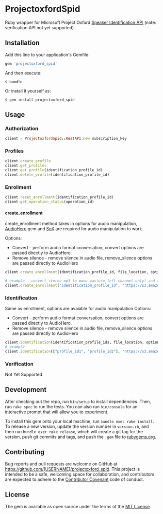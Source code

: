 # ProjectoxfordSpid

Ruby wrapper for Microsoft Project Oxford [Speaker Identification API](https://dev.projectoxford.ai/docs/services/563309b6778daf02acc0a508/operations/5645c3271984551c84ec6797) (note: verification API not yet supported)

## Installation

Add this line to your application's Gemfile:

```ruby
gem 'projectoxford_spid'
```

And then execute:

    $ bundle

Or install it yourself as:

    $ gem install projectoxford_spid

## Usage

### Authorization
```ruby
client = ProjectoxfordSpid::RestAPI.new subscription_key
```

### Profiles
```ruby
client.create_profile
client.get_profiles
client.get_profile(identification_profile_id)
client.delete_profile(identification_profile_id)
```

### Enrollment
```ruby
client.reset_enrollment(identification_profile_id)
client.get_operation_status(operation_id)
```

#### create_enrollment
create_enrollment method takes in options for audio manipulation, [AudioHero](https://github.com/litenup/audio_hero) gem and [SoX](http://sox.sourceforge.net/) are required for audio manipulation to work.

Options:
* Convert - perform audio format conversation, convert options are passed directly to AudioHero.
* Remove silence - remove silence in audio file, remove_silence options are passed directly to AudioHero

```ruby
client.create_enrollment(identification_profile_id, file_location, options)

# example - convert stereo mp3 to mono wav(use left channel only) and remove silence before sending it to Microsoft API.
client.create_enrollment("identification_profile_id", "https://s3.amazonaws.com/recording.mp3", {convert: {channel: "left", gc: "true"}, remove_silence: {input_format: "wav", gc: "true"}})
```

### Identification
Same as enrollment, options are avaiable for audio manipulation
Options:
* Convert - perform audio format conversation, convert options are passed directly to AudioHero.
* Remove silence - remove silence in audio file, remove_silence options are passed directly to AudioHero

```ruby
client.identification(identification_profile_ids, file_location, options={})
# example
client.identification(["profile_id1", "profile_id2"], "https://s3.amazonaws.com/recording.mp3", {convert: {channel: "left", gc: "true", default: "true"}, remove_silence: {input_format: "wav", gc: "true"}})
```

### Verification
Not Yet Supported

## Development

After checking out the repo, run `bin/setup` to install dependencies. Then, run `rake spec` to run the tests. You can also run `bin/console` for an interactive prompt that will allow you to experiment.

To install this gem onto your local machine, run `bundle exec rake install`. To release a new version, update the version number in `version.rb`, and then run `bundle exec rake release`, which will create a git tag for the version, push git commits and tags, and push the `.gem` file to [rubygems.org](https://rubygems.org).

## Contributing

Bug reports and pull requests are welcome on GitHub at https://github.com/[USERNAME]/projectoxford_spid. This project is intended to be a safe, welcoming space for collaboration, and contributors are expected to adhere to the [Contributor Covenant](contributor-covenant.org) code of conduct.


## License

The gem is available as open source under the terms of the [MIT License](http://opensource.org/licenses/MIT).

